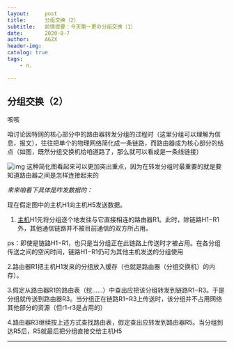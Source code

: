 ```yaml
---
layout:     post
title:      分组交换（2）
subtitle:   前情提要：今天第一更の分组交换（1）
date:       2020-8-7
author:     AGZX
header-img: 
catalog: true
tags:
    - n.

---
```


## 分组交换（2）



咳咳

咱讨论因特网的核心部分中的路由器转发分组的过程时（这里分组可以理解为信息，报文），往往把单个的物理网络简化成一条链路，而路由器成为核心部分的结点（如图，既然分组交换机给咱道路了，那么就可以看成是一条线链接）

![img](https://mmbiz.qpic.cn/mmbiz_png/tMsLbdfwxoNicUAEZuHonjhCr1uicpZDtvlWjd0xyZg1wJe4dxDnHB85ibPatpKMocleApibDwfdGNuPaT5HGdHqHw/640?wx_fmt=png&tp=webp&wxfrom=5&wx_lazy=1&wx_co=1)
这种简化图看起来可以更加突出重点，因为在转发分组时最重要的就是要知道路由器之间是怎样连接起来的

*来来咱看下具体是咋发数据的：*

现在假定图中的主机H1向主机H5发送数据。

1. [主机](https://mp.weixin.qq.com/s?__biz=MzI4Nzc2MzA3OQ==&mid=2247484542&idx=2&sn=c347f4bc8979a6c3f14b9420a2834818&scene=21#wechat_redirect)H1先将分组逐个地发往与它直接相连的路由器R1。此时，除链路H1−R1外，其他通信链路并不被目前通信的双方所占用。

ps：即使是链路H1−R1，也只是当分组正在此链路上传送时才被占用。在各分组传送之间的空闲时间，链路H1−R1仍可为其他主机发送的分组使用

2.路由器R1把主机H1发来的分组放入缓存（也就是路由器（分组交换机）的内存）。

3.假定从路由器R1的路由表（挖……）中查出应把该分组转发到链路R1−R3。于是分组就传送到路由器R3。当分组正在链路R1−R3上传送时，该分组并不占用网络其他部分的资源（但r1-r3是占用的）

4.路由器R3继续按上述方式查找路由表，假定查出应转发到路由器R5。当分组到达R5后，R5就最后把分组直接交给主机H5

------

